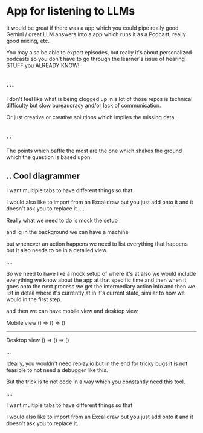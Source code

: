 
# App for listening to LLMs
It would be great if there was a app which you could pipe really good Gemini / great LLM answers into a app which runs it as a Podcast, really good mixing, etc. 

You may also be able to export episodes, but really it's about personalized podcasts so you don't have to go through the learner's issue of hearing STUFF you ALREADY KNOW! 



## ... 
I don't feel like what is being clogged up in a lot of those repos is technical difficulty but slow bureaucracy and/or lack of communication. 

Or just creative or creative solutions which implies the missing data. 


## .. 

The points which baffle the most are the one which shakes the ground which the question is based upon.

## .. Cool diagrammer 

I want multiple tabs to have different things so that 


I would also like to import from an Excalidraw but you just add onto it and it doesn't ask you to replace it. 
... 


Really what we need to do is mock the setup 

and ig in the background we can have a machine 


but whenever an action happens we need to list everything that happens but it also needs to be in a detailed view.


.... 

So we need to have like a mock setup of where it's at also we would include everything we know about the app at that specific time and then when it goes onto the next process we get the intermediary action info and then we list in detail where it's currently at in it's current state, similar to how we would in the first step. 

and then we can have mobile view and desktop view 


Mobile view () => () => () 

_____________________

Desktop view () => () => () 

...


Ideally, you wouldn't need replay.io but in the end for tricky bugs it is not feasible to not need a debugger like this.



But the trick is to not code in a way which you constantly need this tool. 


.... 

I want multiple tabs to have different things so that 


I would also like to import from an Excalidraw but you just add onto it and it doesn't ask you to replace it. 







